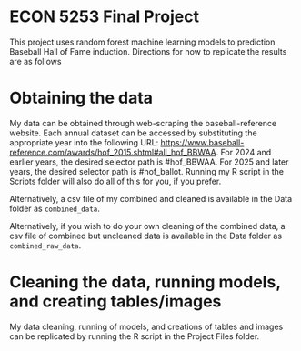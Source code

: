 # ECON 5253 Final Project
This project uses random forest machine learning models to prediction Baseball Hall of Fame induction. Directions for how to replicate the results are as follows

# Obtaining the data
My data can be obtained through web-scraping the baseball-reference website. Each annual dataset can be accessed by substituting the appropriate year into the following URL: https://www.baseball-reference.com/awards/hof_2015.shtml#all_hof_BBWAA. For 2024 and earlier years, the desired selector path is #hof_BBWAA. For 2025 and later years, the desired selector path is #hof_ballot. Running my R script in the Scripts folder will also do all of this for you, if you prefer.

Alternatively, a csv file of my combined and cleaned is available in the Data folder as `combined_data`.

Alternatively, if you wish to do your own cleaning of the combined data, a csv file of combined but uncleaned data is available in the Data folder as `combined_raw_data`.

# Cleaning the data, running models, and creating tables/images
My data cleaning, running of models, and creations of tables and images can be replicated by running the R script in the Project Files folder.



